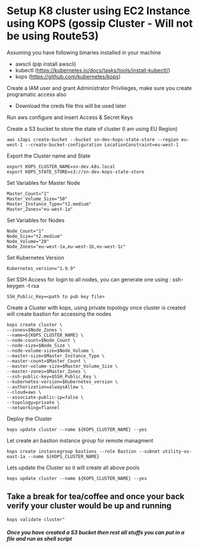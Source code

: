 # Setup K8 cluster using EC2 Instance using KOPS (gossip Cluster - Will not be using Route53)

Assuming you have following binaries installed in your machine
- awscli (pip install awscli)
- kubectl (https://kubernetes.io/docs/tasks/tools/install-kubectl/)
- kops (https://github.com/kubernetes/kops)

Create a IAM user and grant Administrator Privilieges, make sure you create programatic access also
- Download the creds file this will be used later

Run aws configure and insert Access & Secret Keys

Create a S3 bucket to store the state of cluster (I am using EU Region)
```
aws s3api create-bucket --bucket sn-dev-kops-state-store --region eu-west-1 --create-bucket-configuration LocationConstraint=eu-west-1
```
Export the Cluster name and State
```
export KOPS_CLUSTER_NAME=sn-dev.k8s.local
export KOPS_STATE_STORE=s3://sn-dev-kops-state-store
```
Set Variables for Master Node
```
Master_Count="1"
Master_Volume_Size="50"
Master_Instance_Type="t2.medium"
Master_Zones="eu-west-1a"
```
Set Variables for Nodes
```
Node_Count="1"
Node_Size="t2.medium"
Node_Volume="20"
Node_Zones="eu-west-1a,eu-west-1b,eu-west-1c"
```
Set Kubernetes Version
```
Kubernetes_version="1.9.9"
```
Set SSH Access for login to all nodes, you can generate one using : ssh-keygen -t rsa
```
SSH_Public_Key=<path to pub key file>
```
Create a Cluster with kops, using private topology once cluster is created will create bastion for accessing the nodes
```
kops create cluster \
--zones=$Node_Zones \
--name=${KOPS_CLUSTER_NAME} \
--node-count=$Node_Count \
--node-size=$Node_Size \
--node-volume-size=$Node_Volume \
--master-size=$Master_Instance_Type \
--master-count=$Master_Count \
--master-volume-size=$Master_Volume_Size \
--master-zones=$Master_Zones \
--ssh-public-key=$SSH_Public_Key \
--kubernetes-version=$Kubernetes_version \
--authorization=alwaysAllow \
--cloud=aws \
--associate-public-ip=false \
--topology=private \
--networking=flannel
```
Deploy the Cluster
```
kops update cluster --name ${KOPS_CLUSTER_NAME} --yes
```
Let create an bastion instance group for remote managment
```
kops create instancegroup bastions --role Bastion --subnet utility-us-east-1a --name ${KOPS_CLUSTER_NAME}
```

Lets update the Cluster so it will create all above pools
```
kops update cluster --name ${KOPS_CLUSTER_NAME} --yes
```
## Take a break for tea/coffee and once your back verify your cluster would be up and running
```
kops validate cluster"
```

##### Once you have created a S3 bucket then rest all stuffs you can put in a file and run as shell script
